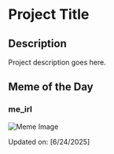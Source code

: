 # Project Title

## Description

Project description goes here.

## Meme of the Day

### me_irl
![Meme Image](https://i.redd.it/w2e1goz3oc8f1.png)

Updated on: [6/24/2025]